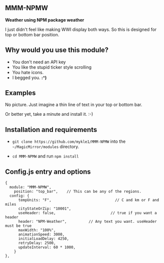 ## MMM-NPMW

**Weather using NPM package weather**

I just didn't feel like making WWI display both ways.
So this is designed for top or bottom bar position.

## Why would you use this module?

* You don't need an API key
* You like the stupid ticker style scrolling
* You hate icons.
* I begged you. **:^)**

## Examples

No picture. Just imagine a thin line of text in your top or bottom bar.

Or better yet, take a minute and install it. :-)

## Installation and requirements

* `git clone https://github.com/mykle1/MMM-NPMW` into the `~/MagicMirror/modules` directory.

* `cd MMM-NPMW` and run `npm install`

## Config.js entry and options

    {
      module: "MMM-NPMW",
  		position: "top_bar",	// This can be any of the regions.
      config: {
          tempUnits: "F",		                      // C and km or F and miles
          cityStateOrZip: "10001",
          useHeader: false,                         // true if you want a header
          header: "NPM-Weather",          // Any text you want. useHeader must be true
          maxWidth: "100%",
          animationSpeed: 3000,
          initialLoadDelay: 4250,
          retryDelay: 2500,
          updateInterval: 60 * 1000,
		}
	},

